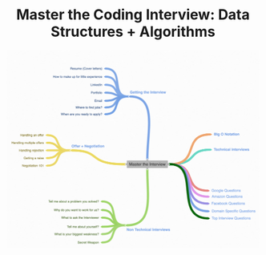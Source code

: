 <h1 align="center">Master the Coding Interview: Data Structures + Algorithms</h1>


![Img_01](https://github.com/tsokac2/-_-_Data_Structures_Algorithms/blob/main/src/01.png)